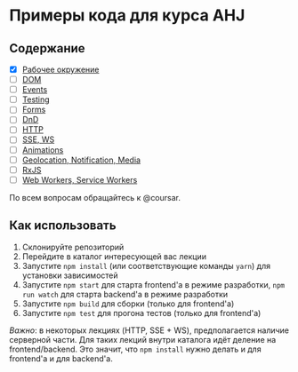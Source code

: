 # Примеры кода для курса AHJ

## Содержание

* [x] [Рабочее окружение](/workspace)
* [ ] [DOM](/dom)
* [ ] [Events](/events)
* [ ] [Testing](/testing)
* [ ] [Forms](/forms)
* [ ] [DnD](/dnd)
* [ ] [HTTP](/http)
* [ ] [SSE, WS](/sse-ws)
* [ ] [Animations](/anim)
* [ ] [Geolocation, Notification, Media](/geo)
* [ ] [RxJS](/rxjs)
* [ ] [Web Workers, Service Workers](/workers)

По всем вопросам обращайтесь к @coursar.

## Как использовать

1. Склонируйте репозиторий
1. Перейдите в каталог интересующей вас лекции
1. Запустите `npm install` (или соответствующие команды `yarn`) для установки зависимостей
1. Запустите `npm start` для старта frontend'а в режиме разработки, `npm run watch` для старта backend'а в режиме разработки
1. Запустите `npm build` для сборки (только для frontend'а)
1. Запустите `npm test` для прогона тестов (только для frontend'а)

*Важно*: в некоторых лекциях (HTTP, SSE + WS), предполагается наличие серверной части. Для таких лекций внутри каталога идёт деление на frontend/backend. Это значит, что `npm install` нужно делать и для frontend'а и для backend'а.

